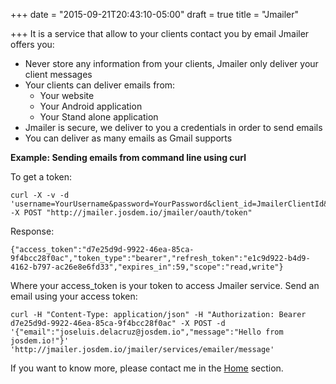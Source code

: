 +++
date = "2015-09-21T20:43:10-05:00"
draft = true
title = "Jmailer"

+++
It is a service that allow to your clients contact you by email Jmailer offers you:

* Never store any information from your clients, Jmailer only deliver your client messages
* Your clients can deliver emails from:
  * Your website
  * Your Android application
  * Your Stand alone application
* Jmailer is secure, we deliver to you a credentials in order to send emails
* You can deliver as many emails as Gmail supports

**Example: Sending emails from command line using curl**

To get a token:

```
curl -X -v -d 'username=YourUsername&password=YourPassword&client_id=JmailerClientId&client_secret=JmailerSecret&grant_type=password' -X POST "http://jmailer.josdem.io/jmailer/oauth/token"
```

Response:

```
{"access_token":"d7e25d9d-9922-46ea-85ca-9f4bcc28f0ac","token_type":"bearer","refresh_token":"e1c9d922-b4d9-4162-b797-ac26e8e6fd33","expires_in":59,"scope":"read,write"}
```

Where your access_token is your token to access Jmailer service.
Send an email using your access token:

```
curl -H "Content-Type: application/json" -H "Authorization: Bearer d7e25d9d-9922-46ea-85ca-9f4bcc28f0ac" -X POST -d '{"email":"joseluis.delacruz@josdem.io","message":"Hello from josdem.io!"}' 'http://jmailer.josdem.io/jmailer/services/emailer/message'
```

If you want to know more, please contact me in the [Home](/) section.

